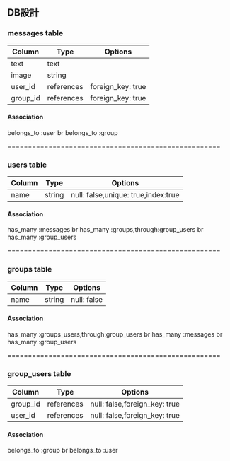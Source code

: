 ## DB設計

### messages table
|Column|Type|Options|
|------|----|-------|
|text|text||
|image|string||
|user_id|references|foreign_key: true|
|group_id|references|foreign_key: true|

#### Association
belongs_to :user br
belongs_to :group

====================================================
### users table
|Column|Type|Options|
|------|----|-------|
|name|string|null: false,unique: true,index:true|

#### Association

has_many :messages br
has_many :groups,through:group_users  br
has_many :group_users

====================================================
### groups table
|Column|Type|Options|
|------|----|-------|
|name|string|null: false|

#### Association

has_many :groups_users,through:group_users br
has_many :messages br
has_many :group_users

====================================================
### group_users table
|Column|Type|Options|
|------|----|-------|
|group_id|references|null: false,foreign_key: true|
|user_id|references|null: false,foreign_key: true|

#### Association
belongs_to :group br
belongs_to :user
